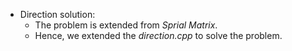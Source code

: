 * Direction solution:
	* The problem is extended from *Sprial Matrix*.
	* Hence, we extended the *direction.cpp* to solve the problem.
